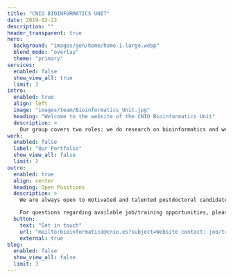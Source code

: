 ```yaml
---
title: "CNIO BIOINFORMATICS UNIT"
date: 2019-02-22
description: ""
header_transparent: true
hero:
  background: "images/gen/home/home-1-large.webp"
  blend_mode: "overlay"
  theme: "primary"
services:
  enabled: false
  show_view_all: true
  limit: 3
intro:
  enabled: true
  align: left
  image: "images/team/Bioinformatics_Unit.jpg"
  heading: "Welcome to the website of the CNIO Bioinformatics Unit"
  description: >
    Our group covers two roles: we do research on bioinformatics and we provide support to internal and external researchers. Our research activity is focused on the development of novel computational techniques for the integration of cancer genomics data with clinical and pathological features. Our goal is to translate this knowledge from cancer genome-scale studies to the effective treatment of cancer patients.
work:
  enabled: false
  label: "Our Portfolio"
  show_view_all: false
  limit: 2
outro:
  enabled: true
  align: center
  heading: Open Positions
  description: >
    We are always open to motivated and talented postdoctoral candidates, graduate students and summer rotation students with an interest in computational biology.

    For questions regarding available job/training opportunities, please contact us.
  button:
    text: "Get in touch"
    url: "mailto:bioinformatica@cnio.es?subject=Website contact: job/training opportunities"
    external: true
blog:
  enabled: false
  show_view_all: false
  limit: 3
---
```

